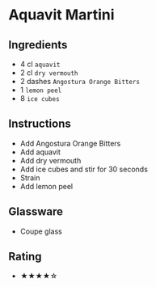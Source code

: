 # Aquavit Martini

## Ingredients
- 4 cl `aquavit`
- 2 cl `dry vermouth`
- 2 dashes `Angostura Orange Bitters`
- 1 `lemon peel`
- 8 `ice cubes`

## Instructions
- Add Angostura Orange Bitters
- Add aquavit
- Add dry vermouth
- Add ice cubes and stir for 30 seconds
- Strain
- Add lemon peel

## Glassware
- Coupe glass

## Rating
- ★★★★☆